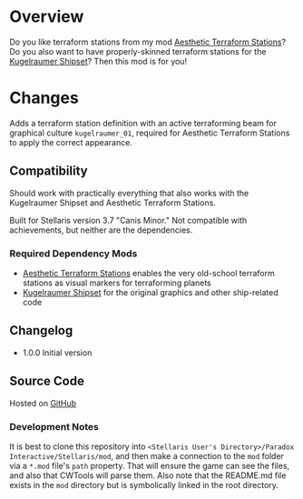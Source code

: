 # Overview

Do you like terraform stations from my mod [Aesthetic Terraform Stations](https://steamcommunity.com/sharedfiles/filedetails/?id=2622411084)?  Do you also want to have properly-skinned terraform stations for the [Kugelraumer Shipset](https://steamcommunity.com/sharedfiles/filedetails/?id=2810379776)?  Then this mod is for you!

# Changes

Adds a terraform station definition with an active terraforming beam for graphical culture `kugelraumer_01`, required for Aesthetic Terraform Stations to apply the correct appearance.

## Compatibility

Should work with practically everything that also works with the Kugelraumer Shipset and Aesthetic Terraform Stations.

Built for Stellaris version 3.7 "Canis Minor."  Not compatible with achievements, but neither are the dependencies.

### Required Dependency Mods

* [Aesthetic Terraform Stations](https://steamcommunity.com/sharedfiles/filedetails/?id=2622411084) enables the very old-school terraform stations as visual markers for terraforming planets
* [Kugelraumer Shipset](https://steamcommunity.com/sharedfiles/filedetails/?id=2810379776) for the original graphics and other ship-related code

## Changelog

* 1.0.0 Initial version

## Source Code

Hosted on [GitHub](https://github.com/corsairmarks/kugelraumer_shipset_terraform_station_aesthetic)

### Development Notes

It is best to clone this repository into `<Stellaris User's Directory>/Paradox Interactive/Stellaris/mod`, and then make a connection to the `mod` folder via a `*.mod` file's `path` property.  That will ensure the game can see the files, and also that CWTools will parse them.  Also note that the README.md file exists in the `mod` directory but is symbolically linked in the root directory.